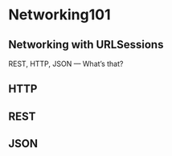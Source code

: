 # Networking101
## Networking with URLSessions

REST, HTTP, JSON — What’s that?

## HTTP


## REST


## JSON
